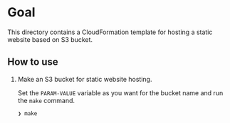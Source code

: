 # Goal

This directory contains a CloudFormation template for hosting a static website based on S3 bucket.

## How to use

1. Make an S3 bucket for static website hosting.

   Set the `PARAM-VALUE` variable as you want for the bucket name and run the `make` command.

   ```console
   ❯ make
   ```
